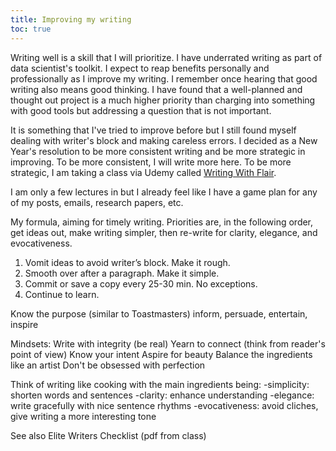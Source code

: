 ```yaml
---
title: Improving my writing 
toc: true
---
```


Writing well is a skill that I will prioritize. I have underrated writing as part of data scientist's toolkit. I expect to reap benefits personally and professionally as I improve my writing. I remember once hearing that good writing also means good thinking. I have found that a well-planned and thought out project is a much higher priority than charging into something with good tools but addressing a question that is not important.


It is something that I've tried to improve before but I still found myself dealing with writer's block and making careless errors. I decided as a New Year's resolution to be more consistent writing and be more strategic in improving. To be more consistent, I will write more here. To be more strategic, I am taking a class via Udemy called [Writing With Flair](https://www.udemy.com/course/writing-with-flair-how-to-become-an-exceptional-writer/learn/lecture/1131432?start=0#overview).

I am only a few lectures in but I already feel like I have a game plan for any of my posts, emails, research papers, etc.


My formula, aiming for timely writing. Priorities are, in the following order, get ideas out, make writing simpler, then re-write for clarity, elegance, and evocativeness.

1. Vomit ideas to avoid writer’s block. Make it rough.
2. Smooth over after a paragraph. Make it simple.
3. Commit or save a copy every 25-30 min. No exceptions.
4. Continue to learn.



Know the purpose (similar to Toastmasters)
inform, persuade, entertain, inspire

Mindsets:
Write with integrity (be real)
Yearn to connect (think from reader's point of view)
Know your intent
Aspire for beauty
Balance the ingredients like an artist
Don't be obsessed with perfection


Think of writing like cooking with the main ingredients being:
-simplicity: shorten words and sentences
-clarity: enhance understanding
-elegance: write gracefully with nice sentence rhythms
-evocativeness: avoid cliches, give writing a more interesting tone



See also Elite Writers Checklist (pdf from class)

